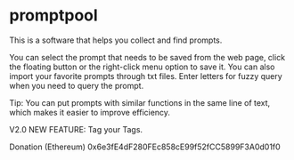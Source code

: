 # promptpool
This is a software that helps you collect and find prompts.

You can select the prompt that needs to be saved from the web page, click the floating button or the right-click menu option to save it. 
You can also import your favorite prompts through txt files.
Enter letters for fuzzy query when you need to query the prompt.

Tip: You can put prompts with similar functions in the same line of text, which makes it easier to improve efficiency.

V2.0 NEW FEATURE: Tag your Tags.

Donation (Ethereum)
0x6e3fE4dF280FEc858cE99f52fCC5899F3A0d01f0
